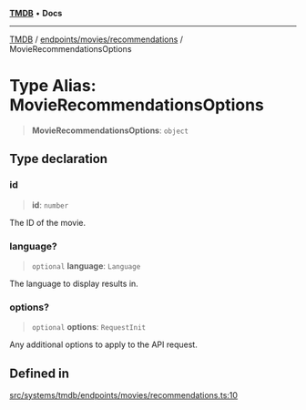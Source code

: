 [**TMDB**](../../../../README.md) • **Docs**

***

[TMDB](../../../../README.md) / [endpoints/movies/recommendations](../README.md) / MovieRecommendationsOptions

# Type Alias: MovieRecommendationsOptions

> **MovieRecommendationsOptions**: `object`

## Type declaration

### id

> **id**: `number`

The ID of the movie.

### language?

> `optional` **language**: `Language`

The language to display results in.

### options?

> `optional` **options**: `RequestInit`

Any additional options to apply to the API request.

## Defined in

[src/systems/tmdb/endpoints/movies/recommendations.ts:10](https://github.com/Norviah/media-hub/blob/e3dc67aa1738d9ad44e6a4419ef7e26de86e1452/src/systems/tmdb/endpoints/movies/recommendations.ts#L10)
